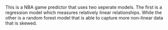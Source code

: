 This is a NBA game predictor that uses two seperate models. The first is a regression model which measures relatively linear relationships. While the other is a random forest model that is able to capture more non-linear data that is skewed. 
